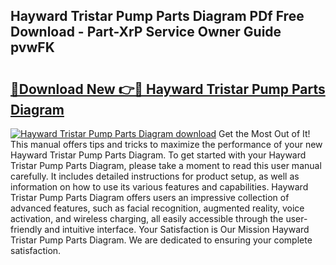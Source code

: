 ## Hayward Tristar Pump Parts Diagram PDf Free Download - Part-XrP Service Owner Guide pvwFK

# <h2><a href="http://dftvrtj.blite.top/?on=Hayward+Tristar+Pump+Parts+Diagram">🔗Download New 👉🔴 Hayward Tristar Pump Parts Diagram</a></h2>

[![Hayward Tristar Pump Parts Diagram download](https://i.imgur.com/lujVjoI.png)](http://dftvrtj.blite.top/?on=Hayward+Tristar+Pump+Parts+Diagram)
Get the Most Out of It! This manual offers tips and tricks to maximize the performance of your new Hayward Tristar Pump Parts Diagram. To get started with your Hayward Tristar Pump Parts Diagram, please take a moment to read this user manual carefully. It includes detailed instructions for product setup, as well as information on how to use its various features and capabilities. Hayward Tristar Pump Parts Diagram offers users an impressive collection of advanced features, such as facial recognition, augmented reality, voice activation, and wireless charging, all easily accessible through the user-friendly and intuitive interface. Your Satisfaction is Our Mission Hayward Tristar Pump Parts Diagram. We are dedicated to ensuring your complete satisfaction.
